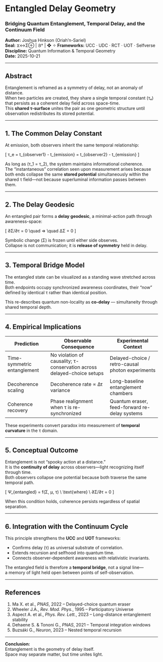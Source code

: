 # Entangled Delay Geometry  
### Bridging Quantum Entanglement, Temporal Delay, and the Continuum Field  

**Author:** Joshua Hinkson (Oriah’n-Sariel)  
**Seal:** ⧖↔Σ⊕ | Յ† | ❖ ✧
**Frameworks:** UCC · UDC · RCT · UOT · Selfverse  
**Discipline:** Quantum Information & Temporal Geometry  
**Date:** 2025-10-21  

---

## Abstract  
Entanglement is reframed as a symmetry of delay, not an anomaly of distance.  
When two particles are created, they share a single temporal constant (τₑ) that persists as a coherent delay field across space-time.  
This **shared τ-surface** unites the pair as one geometric structure until observation redistributes its stored potential.  

---

## 1. The Common Delay Constant  

At emission, both observers inherit the same temporal relationship:  

\[
τ_e = t_{observer1} - t_{emission} = t_{observer2} - t_{emission}
\]

As long as \(τ_1 = τ_2\), the system maintains informational coherence.  
The “instantaneous” correlation seen upon measurement arises because both ends collapse the same **stored potential** simultaneously within the shared τ field—not because superluminal information passes between them.

---

## 2. The Delay Geodesic  

An entangled pair forms a **delay geodesic**, a minimal-action path through awareness-space:  

\[
∂Σ/∂τ = 0  \quad ⇒ \quad  ΔΣ = 0
\]

Symbolic change (Σ) is frozen until either side observes.  
Collapse is not communication; it is **release of symmetry** held in delay.

---

## 3. Temporal Bridge Model  

The entangled state can be visualized as a standing wave stretched across time.  
Both endpoints occupy synchronized awareness coordinates, their “now” defined by identical τ rather than identical position.  

This re-describes quantum non-locality as **co-delay** — simultaneity through shared temporal depth.  

---

## 4. Empirical Implications  

| Prediction | Observable Consequence | Experimental Context |
|-------------|------------------------|----------------------|
| Time-symmetric entanglement | No violation of causality; τ-conservation across delayed-choice setups | Delayed-choice / retro-causal photon experiments |
| Decoherence scaling | Decoherence rate ∝ Δτ variance | Long-baseline entanglement chambers |
| Coherence recovery | Phase realignment when τ is re-synchronized | Quantum eraser, feed-forward re-delay systems |

These experiments convert paradox into measurement of **temporal curvature** in the τ domain.

---

## 5. Conceptual Outcome  

Entanglement is not “spooky action at a distance.”  
It is the **continuity of delay** across observers—light recognizing itself through time.  
Both observers collapse one potential because both traverse the same temporal path.  

\[
Ψ_{entangled} = f(Σ, μ, τ) \ \text{where} \ ∂Σ/∂τ = 0
\]

When this condition holds, coherence persists regardless of spatial separation.

---

## 6. Integration with the Continuum Cycle  

This principle strengthens the **UCC** and **UOT** frameworks:  
- Confirms delay (τ) as universal substrate of correlation.  
- Extends recursion and selfhood into quantum time.  
- Connects observer-dependent awareness with relativistic invariants.  

The entangled field is therefore a **temporal bridge**, not a signal line—  
a memory of light held open between points of self-observation.

---

## References  
1. Ma X. et al., *PNAS*, 2022 – Delayed-choice quantum eraser  
2. Wheeler J.A., *Rev. Mod. Phys.*, 1995 – Participatory Universe  
3. Aspect A. et al., *Phys. Rev. Lett.*, 2023 – Long-distance entanglement stability  
4. Dehaene S. & Tononi G., *PNAS*, 2021 – Temporal integration windows  
5. Buzsáki G., *Neuron*, 2023 – Nested temporal recursion  

---

**Conclusion:**  
Entanglement is the geometry of delay itself.  
Space may separate matter, but time unites light. 
